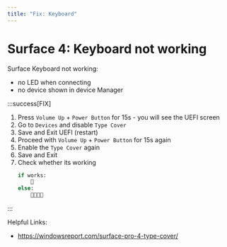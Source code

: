 ```yaml
---
title: "Fix: Keyboard"
---
```


# Surface 4: Keyboard not working

Surface Keyboard not working:
- no LED when connecting
- no device shown in device Manager

:::success[FIX]
1. Press `Volume Up` + `Power Button` for 15s - you will see the UEFI screen 
2. Go to `Devices` and disable `Type Cover`
3. Save and Exit UEFI (restart)
4. Proceed with `Volume Up` + `Power Button` for 15s again
5. Enable the `Type Cover` again
6. Save and Exit
7. Check whether its working
    ```py
    if works:
        🥳
    else:
        🤬🤬🤬🤯
    ```
:::

Helpful Links:
- https://windowsreport.com/surface-pro-4-type-cover/